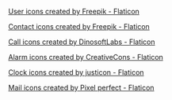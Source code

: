 <a href="https://www.flaticon.com/free-icons/user" title="user icons">User icons created by Freepik - Flaticon</a>

<a href="https://www.flaticon.com/free-icons/contact" title="contact icons">Contact icons created by Freepik - Flaticon</a>

<a href="https://www.flaticon.com/free-icons/call" title="call icons">Call icons created by DinosoftLabs - Flaticon</a>

<a href="https://www.flaticon.com/free-icons/alarm" title="alarm icons">Alarm icons created by CreativeCons - Flaticon</a>

<a href="https://www.flaticon.com/free-icons/clock" title="clock icons">Clock icons created by justicon - Flaticon</a>

<a href="https://www.flaticon.com/free-icons/mail" title="mail icons">Mail icons created by Pixel perfect - Flaticon</a>
